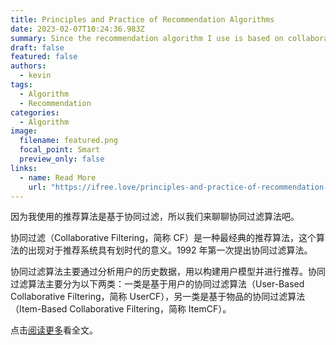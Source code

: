 ```yaml
---
title: Principles and Practice of Recommendation Algorithms
date: 2023-02-07T10:24:36.983Z
summary: Since the recommendation algorithm I use is based on collaborative filtering, let's talk about collaborative filtering algorithms.
draft: false
featured: false
authors:
  - kevin
tags:
  - Algorithm
  - Recommendation
categories:
  - Algorithm
image:
  filename: featured.png
  focal_point: Smart
  preview_only: false
links:
  - name: Read More
    url: "https://ifree.love/principles-and-practice-of-recommendation-algorithms/"
---
```


因为我使用的推荐算法是基于协同过滤，所以我们来聊聊协同过滤算法吧。

协同过滤（Collaborative Filtering，简称 CF）是一种最经典的推荐算法，这个算法的出现对于推荐系统具有划时代的意义。1992 年第一次提出协同过滤算法。

协同过滤算法主要通过分析用户的历史数据，用以构建用户模型并进行推荐。协同过滤算法主要分为以下两类：一类是基于用户的协同过滤算法（User-Based Collaborative Filtering，简称 UserCF），另一类是基于物品的协同过滤算法（Item-Based Collaborative Filtering，简称 ItemCF）。

点击[阅读更多](https://ifree.love/principles-and-practice-of-recommendation-algorithms/)看全文。
